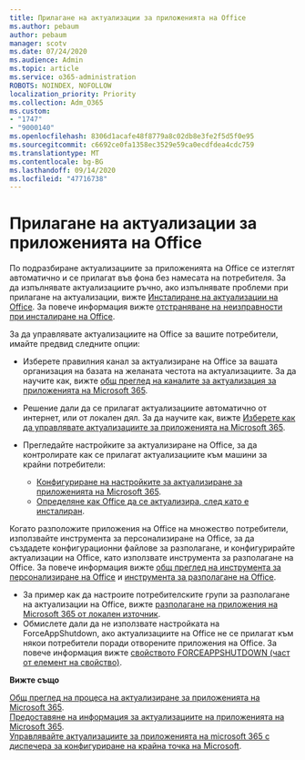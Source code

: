```yaml
---
title: Прилагане на актуализации за приложенията на Office
ms.author: pebaum
author: pebaum
manager: scotv
ms.date: 07/24/2020
ms.audience: Admin
ms.topic: article
ms.service: o365-administration
ROBOTS: NOINDEX, NOFOLLOW
localization_priority: Priority
ms.collection: Adm_O365
ms.custom:
- "1747"
- "9000140"
ms.openlocfilehash: 8306d1acafe48f8779a8c02db8e3fe2f5d5f0e95
ms.sourcegitcommit: c6692ce0fa1358ec3529e59ca0ecdfdea4cdc759
ms.translationtype: MT
ms.contentlocale: bg-BG
ms.lasthandoff: 09/14/2020
ms.locfileid: "47716738"
---
```

# <a name="apply-updates-for-office-apps"></a>Прилагане на актуализации за приложенията на Office

По подразбиране актуализациите за приложенията на Office се изтеглят автоматично и се прилагат във фона без намесата на потребителя. За да изпълнявате актуализациите ръчно, ако изпълнявате проблеми при прилагане на актуализации, вижте [Инсталиране на актуализации на Office](https://support.office.com/article/install-office-updates-2ab296f3-7f03-43a2-8e50-46de917611c5). За повече информация вижте [отстраняване на неизправности при инсталиране на Office](https://support.microsoft.com/office/troubleshoot-installing-office-35ff2def-e0b2-4dac-9784-4cf212c1f6c2?ui=en-us&rs=en-us&ad=us#O365Plans=signinorgid).

За да управлявате актуализациите на Office за вашите потребители, имайте предвид следните опции:

- Изберете правилния канал за актуализиране на Office за вашата организация на базата на желаната честота на актуализациите. За да научите как, вижте [общ преглед на каналите за актуализация за приложенията на Microsoft 365](https://docs.microsoft.com/deployoffice/overview-of-update-channels-for-office-365-proplus).

- Решение дали да се прилагат актуализациите автоматично от интернет, или от локален дял. За да научите как, вижте [Изберете как да управлявате актуализациите за приложенията на Microsoft 365](https://docs.microsoft.com/deployoffice/choose-how-to-manage-updates-to-office-365-proplus).

- Прегледайте настройките за актуализиране на Office, за да контролирате как се прилагат актуализациите към машини за крайни потребители:

    - [Конфигуриране на настройките за актуализиране за приложенията на Microsoft 365](https://docs.microsoft.com/deployoffice/configure-update-settings-for-office-365-proplus).
    - [Определяне как Office да се актуализира, след като е инсталиран](https://docs.microsoft.com/deployoffice/configuration-options-for-the-office-2016-deployment-tool#updates-element).

Когато разположите приложения на Office на множество потребители, използвайте инструмента за персонализиране на Office, за да създадете конфигурационни файлове за разполагане, и конфигурирайте актуализации на Office, като използвате инструмента за разполагане на Office. За повече информация вижте [общ преглед на инструмента за персонализиране на Office](https://docs.microsoft.com/DeployOffice/overview-of-the-office-customization-tool-for-click-to-run) и [инструмента за разполагане на Office](https://go.microsoft.com/fwlink/p/?LinkID=626065).

- За пример как да настроите потребителските групи за разполагане на актуализации на Office, вижте [разполагане на приложения на Microsoft 365 от локален източник](https://docs.microsoft.com/deployoffice/deploy-office-365-proplus-from-a-local-source).
-   Обмислете дали да не използвате настройката на ForceAppShutdown, ако актуализациите на Office не се прилагат към някои потребители поради отворените приложения на Office. За повече информация вижте [свойството FORCEAPPSHUTDOWN (част от елемент на свойство)](https://docs.microsoft.com/deployoffice/configuration-options-for-the-office-2016-deployment-tool#forceappshutdown-property-part-of-property-element). 

**Вижте също**

[Общ преглед на процеса на актуализиране за приложенията на Microsoft 365](https://docs.microsoft.com/deployoffice/overview-of-the-update-process-for-office-365-proplus).  
[Предоставяне на информация за актуализациите на приложенията на Microsoft 365](https://docs.microsoft.com/officeupdates/release-notes-office365-proplus).  
[Управлявайте актуализациите за приложенията на microsoft 365 с диспечера за конфигуриране на крайна точка на Microsoft](https://docs.microsoft.com/deployoffice/manage-updates-to-office-365-proplus-with-system-center-configuration-manager).  
